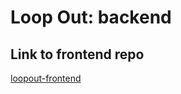 # Loop Out: backend

## Link to frontend repo
[loopout-frontend](https://github.com/aromjhee/loopout)